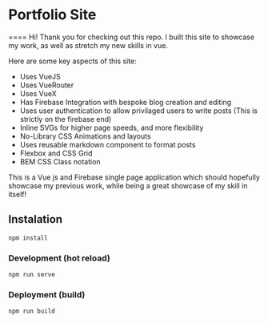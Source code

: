 # Portfolio Site
====
Hi! Thank you for checking out this repo.
I built this site to showcase my work, as well as stretch my new skills in vue.

Here are some key aspects of this site:
* Uses VueJS
* Uses VueRouter
* Uses VueX
* Has Firebase Integration with bespoke blog creation and editing
* Uses user authentication to allow privilaged users to write posts (This is strictly on the firebase end)
* Inline SVGs for higher page speeds, and more flexibility
* No-Library CSS Animations and layouts
* Uses reusable markdown component to format posts
* Flexbox and CSS Grid
* BEM CSS Class notation

This is a Vue js and Firebase single page application which should hopefully showcase my previous work, while being a great showcase of my skill in itself!

## Instalation
`npm install`

### Development (hot reload)
`npm run serve`

### Deployment (build)
`npm run build`